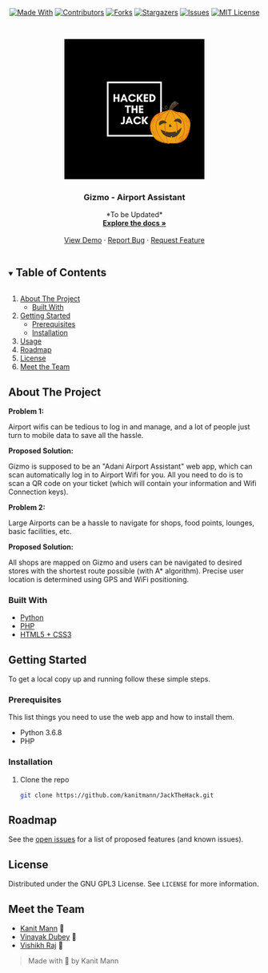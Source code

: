 
<span style="display:block;text-align:center">

[![Made With][made-with-shield]][made-with-url]
[![Contributors][contributors-shield]][contributors-url]
[![Forks][forks-shield]][forks-url]
[![Stargazers][stars-shield]][stars-url]
[![Issues][issues-shield]][issues-url]
[![MIT License][license-shield]][license-url]

</span>

<!-- PROJECT LOGO -->
<br />
<p align="center">
  <a href="https://github.com/kanitmann/JackTheHack">
    <img src="./Asset/Hacked_the_Jack.png" alt="Logo" width="280" height="280">
  </a>

  <h3 align="center">Gizmo - Airport Assistant </h3>

  <p align="center">
    *To be Updated*
    <br />
    <a href="https://github.com/kanitmann/JackTheHack"><strong>Explore the docs »</strong></a>
    <br />
    <br />
    <a href="https://github.com/kanitmann/JackTheHack">View Demo</a>
    ·
    <a href="https://github.com/kanitmann/JackTheHack/issues">Report Bug</a>
    ·
    <a href="https://github.com/kanitmann/JackTheHack/issues">Request Feature</a>
  </p>
</p>

<!-- TABLE OF CONTENTS -->
<details open="open">
  <summary><h2 style="display: inline-block">Table of Contents</h2></summary>
  <ol>
    <li>
      <a href="#about-the-project">About The Project</a>
      <ul>
        <li><a href="#built-with">Built With</a></li>
      </ul>
    </li>
    <li>
      <a href="#getting-started">Getting Started</a>
      <ul>
        <li><a href="#prerequisites">Prerequisites</a></li>
        <li><a href="#installation">Installation</a></li>
      </ul>
    </li>
    <li><a href="#usage">Usage</a></li>
    <li><a href="#roadmap">Roadmap</a></li>
    <li><a href="#license">License</a></li>
    <li><a href="#acknowledgements">Meet the Team</a></li>
  </ol>
</details>

<!-- ABOUT THE PROJECT -->

## About The Project

<p>

**Problem 1:**

Airport wifis can be tedious to log in and manage, and a lot of people just turn to mobile data to save all the hassle.

**Proposed Solution:**

Gizmo is supposed to be an "Adani Airport Assistant" web app, which can scan automatically log in to Airport Wifi for you. All you need to do is to scan a QR code on your ticket (which will contain your information and Wifi Connection keys).

**Problem 2:**

Large Airports can be a hassle to navigate for shops, food points, lounges, basic facilities, etc. 

**Proposed Solution:**

All shops are mapped on Gizmo and users can be navigated to desired stores with the shortest route possible (with A* algorithm). Precise user location is determined using GPS and WiFi positioning.
</p>


### Built With

- [Python](https://www.python.org/)
- [PHP](https://www.php.net/)
- [HTML5 + CSS3]()

<!-- GETTING STARTED -->

## Getting Started

To get a local copy up and running follow these simple steps.

### Prerequisites

This list things you need to use the web app and how to install them.

- Python 3.6.8
- PHP

### Installation

1. Clone the repo
   ```sh
   git clone https://github.com/kanitmann/JackTheHack.git
   ```

<!-- USAGE EXAMPLES 

## Usage

Use this space to show useful examples of how a project can be used. Additional screenshots, code examples and demos work well in this space. You may also link to more resources.

_For more examples, please refer to the [Documentation](https://example.com)_

 ROADMAP -->

## Roadmap

See the [open issues](https://github.com/kanitmann/JackTheHack/issues) for a list of proposed features (and known issues).

<!-- LICENSE -->

## License

Distributed under the GNU GPL3 License. See `LICENSE` for more information.

<!-- ACKNOWLEDGEMENTS -->

## Meet the Team

- [Kanit Mann](https://github.com/kanitmann) :wolf:
- [Vinayak Dubey](https://github.com/viny1ic) :koala:
- [Vishikh Raj](https://github.com/dungeon-master27) :bear:

> Made with 💙 by Kanit Mann

<!-- MARKDOWN LINKS & IMAGES -->
<!-- https://www.markdownguide.org/basic-syntax/#reference-style-links -->

[contributors-shield]: https://img.shields.io/github/contributors/kanitmann/JackTheHack.svg?style=for-the-badge
[contributors-url]: https://github.com/kanitmann/JackTheHack/graphs/contributors
[forks-shield]: https://img.shields.io/github/forks/kanitmann/JackTheHack.svg?style=for-the-badge
[forks-url]: https://github.com/kanitmann/JackTheHack/network/members
[stars-shield]: https://img.shields.io/github/stars/kanitmann/JackTheHack.svg?style=for-the-badge
[stars-url]: https://github.com/kanitmann/JackTheHack/stargazers
[issues-shield]: https://img.shields.io/github/issues/kanitmann/JackTheHack.svg?style=for-the-badge
[issues-url]: https://github.com/kanitmann/JackTheHack/issues
[license-shield]: https://img.shields.io/github/license/kanitmann/JackTheHack?style=for-the-badge&logo=appveyor
[license-url]: https://github.com/kanitmann/JackTheHack/blob/master/LICENSE.txt
[made-with-shield]: https://img.shields.io/github/languages/top/kanitmann/JackTheHack?style=for-the-badge
[made-with-url]: https://shields.io/github/languages/top/kanitmann/JackTheHack.svg?style-for-the-badge
[product-screenshot]: (images/screenshot.png)
